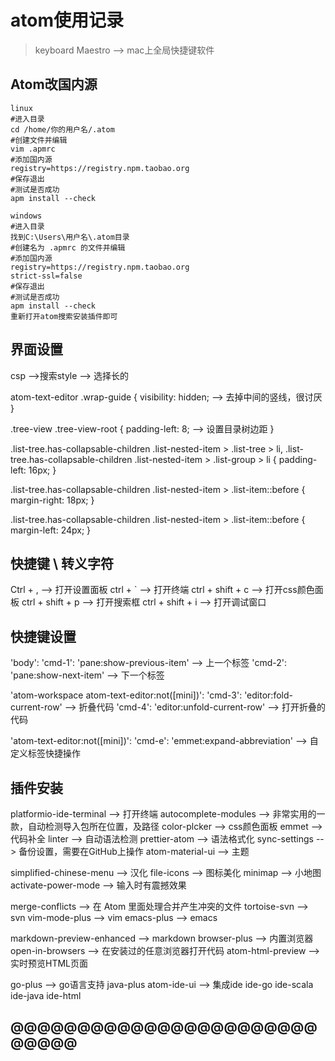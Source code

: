 # atom使用记录
> keyboard Maestro  --> mac上全局快捷键软件

## Atom改国内源
```shell
linux
#进入目录
cd /home/你的用户名/.atom
#创建文件并编辑
vim .apmrc
#添加国内源
registry=https://registry.npm.taobao.org
#保存退出
#测试是否成功
apm install --check
```

```shell
windows
#进入目录
找到C:\Users\用户名\.atom目录
#创建名为 .apmrc 的文件并编辑
#添加国内源
registry=https://registry.npm.taobao.org
strict-ssl=false
#保存退出
#测试是否成功
apm install --check
重新打开atom搜索安装插件即可
```

## 界面设置
csp -->搜索style --> 选择长的

atom-text-editor .wrap-guide {
  visibility: hidden;       --> 去掉中间的竖线，很讨厌
}

.tree-view .tree-view-root {
  padding-left: 8;          --> 设置目录树边距
}

.list-tree.has-collapsable-children .list-nested-item > .list-tree > li, .list-tree.has-collapsable-children .list-nested-item > .list-group > li {
  padding-left: 16px;
}

.list-tree.has-collapsable-children .list-nested-item > .list-item::before {
  margin-right: 18px;
}

.list-tree.has-collapsable-children .list-nested-item > .list-item::before {
  margin-left: 24px;
}



## 快捷键 \ 转义字符
Ctrl + ,  --> 打开设置面板
ctrl + \` --> 打开终端
ctrl + shift + c --> 打开css颜色面板
ctrl + shift + p --> 打开搜索框
ctrl + shift + i --> 打开调试窗口

## 快捷键设置
'body':
  'cmd-1': 'pane:show-previous-item'  --> 上一个标签
  'cmd-2': 'pane:show-next-item'  --> 下一个标签

'atom-workspace atom-text-editor:not([mini])':
  'cmd-3': 'editor:fold-current-row'  --> 折叠代码
  'cmd-4': 'editor:unfold-current-row'  --> 打开折叠的代码

'atom-text-editor:not([mini])':
  'cmd-e': 'emmet:expand-abbreviation'   --> 自定义标签快捷操作

## 插件安装
platformio-ide-terminal  --> 打开终端
autocomplete-modules  --> 非常实用的一款，自动检测导入包所在位置，及路径
color-plcker  --> css颜色面板
emmet --> 代码补全
linter --> 自动语法检测
prettier-atom --> 语法格式化
sync-settings --> 备份设置，需要在GitHub上操作
atom-material-ui --> 主题

simplified-chinese-menu   --> 汉化
file-icons  --> 图标美化
minimap  --> 小地图
activate-power-mode  --> 输入时有震撼效果

merge-conflicts  --> 在 Atom 里面处理合并产生冲突的文件
tortoise-svn  --> svn
vim-mode-plus --> vim
emacs-plus  --> emacs

markdown-preview-enhanced  --> markdown
browser-plus --> 内置浏览器
open-in-browsers  --> 在安装过的任意浏览器打开代码
atom-html-preview -->   实时预览HTML页面

go-plus  --> go语言支持
java-plus
atom-ide-ui  --> 集成ide
ide-go
ide-scala
ide-java
ide-html






















## @@@@@@@@@@@@@@@@@@@@@@@@@@@@
